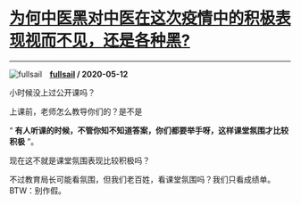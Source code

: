 # [为何中医黑对中医在这次疫情中的积极表现视而不见，还是各种黑?](https://www.zhihu.com/answer/1217446702)

-----------------------------------------------------------------------------

![fullsail](https://pic4.zhimg.com/e093828a7.jpg?source=1940ef5c "fullsail")&emsp;**[fullsail](https://www.zhihu.com/people/fullsail) / 2020-05-12**

小时候没上过公开课吗？

上课前，老师怎么教导你们的？是不是

“ **有人听课的时候，不管你知不知道答案，你们都要举手呀，这样课堂氛围才比较积极** ”。

现在这不就是课堂氛围表现比较积极吗？

不过教育局长可能看氛围，但我们老百姓，看课堂氛围吗？我们只看成绩单。BTW：别作假。

